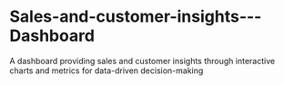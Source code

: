 # Sales-and-customer-insights---Dashboard
A dashboard providing sales and customer insights through interactive charts and metrics for data-driven decision-making
